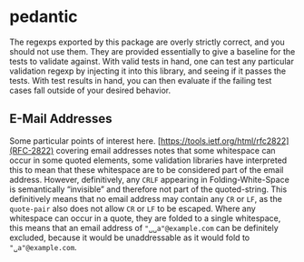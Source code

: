 # pedantic

The regexps exported by this package are overly strictly correct, and you should not use them.
They are provided essentially to give a baseline for the tests to validate against.
With valid tests in hand, one can test any particular validation regexp by injecting it into this library,
and seeing if it passes the tests.
With test results in hand, you can then evaluate if the failing test cases fall outside of your desired behavior.

## E-Mail Addresses

Some particular points of interest here.
[https://tools.ietf.org/html/rfc2822](RFC-2822) covering email addresses notes that some whitespace can occur in some quoted elements,
some validation libraries have interpreted this to mean that these whitespace are to be considered part of the email address.
However, definitively, any `CRLF` appearing in Folding-White-Space is semantically “invisible” and therefore not part of the quoted-string.
This definitively means that no email address may contain any `CR` or `LF`, as the `quote-pair` also does not allow `CR` or `LF` to be escaped.
Where any whitespace can occur in a quote, they are folded to a single whitespace,
this means that an email address of `"␣␣a"@example.com` can be definitely excluded,
because it would be unaddressable as it would fold to `"␣a"@example.com`.
